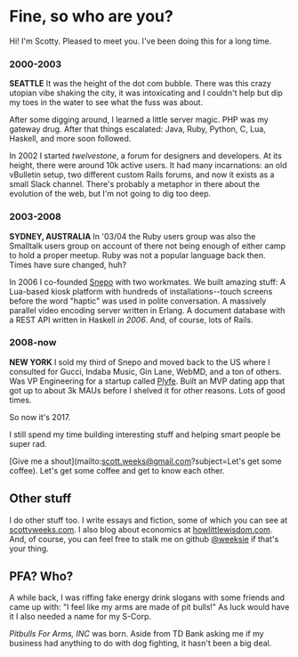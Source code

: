 # Fine, so who are you?

Hi! I'm Scotty. Pleased to meet you. I've been doing this for a long
time.

### 2000-2003
**SEATTLE** It was the height of the dot com bubble. There was this
crazy utopian vibe shaking the city, it was intoxicating and I couldn't
help but dip my toes in the water to see what the fuss was about.

After some digging around, I learned a little server magic. PHP was my
gateway drug. After that things escalated: Java, Ruby, Python, C, Lua,
Haskell, and more soon followed.

In 2002 I started *twelvestone*, a forum for designers and
developers. At its height, there were around 10k active users. It had
many incarnations: an old vBulletin setup, two different custom Rails
forums, and now it exists as a small Slack channel. There's probably a
metaphor in there about the evolution of the web, but I'm not going to
dig too deep.

### 2003-2008
**SYDNEY, AUSTRALIA** In '03/04 the Ruby users group was also the
Smalltalk users group on account of there not being enough of either
camp to hold a proper meetup. Ruby was not a popular language back
then. Times have sure changed, huh?

In 2006 I co-founded [Snepo](http://snepo.com) with two workmates. We built
amazing stuff: A Lua-based kiosk platform with hundreds of
installations--touch screens before the word "haptic" was used in
polite conversation. A massively parallel video encoding server
written in Erlang. A document database with a REST API written in
Haskell *in 2006*. And, of course, lots of Rails.


### 2008-now
**NEW YORK** I sold my third of Snepo and moved back to the US where I
consulted for Gucci, Indaba Music, Gin Lane, WebMD, and a ton of
others. Was VP Engineering for a startup
called [Plyfe](http://plyfe.com). Built an MVP dating app that got up
to about 3k MAUs before I shelved it for other reasons. Lots of good
times.

So now it's 2017.

I still spend my time building interesting stuff and helping smart
people be super rad.

[Give me a shout](mailto:scott.weeks@gmail.com?subject=Let's get some coffee). Let's
get some coffee and get to know each other.

## Other stuff

I do other stuff too. I write essays and fiction, some of which you
can see at [scottyweeks.com](http://www.scottyweeks.com). I also blog
about economics
at [howlittlewisdom.com](http://www.howlittlewisdom.com). And, of
course, you can feel free to stalk me on
github [@weeksie](https://github.com/weeksie) if that's your thing.

## PFA? Who?

A while back, I was riffing fake energy drink slogans with some
friends and came up with: "I feel like my arms are made of pit
bulls!" As luck would have it I also needed a name for my S-Corp.

*Pitbulls For Arms, INC* was born.  Aside from TD Bank asking me if my
business had anything to do with dog fighting, it hasn't been a big
deal.
